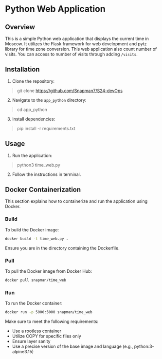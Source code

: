 # Python Web Application

## Overview
This is a simple Python web application that displays the current time in Moscow. It utilizes the Flask framework for web development and pytz library for time zone conversion.
This web application also count number of visits. You can access to number of visits through adding ```/visits```.

## Installation
1. Clone the repository:
>git clone https://github.com/Snapman7/S24-devOps
2. Navigate to the `app_python` directory:
>cd app_python
3. Install dependencies:
>pip install -r requirements.txt

## Usage
1. Run the application:
>python3 time_web.py
2. Follow the instructions in terminal.

## Docker Containerization

This section explains how to containerize and run the application using Docker.

### Build

To build the Docker image:

```bash
docker build -t time_web.py .
```

Ensure you are in the directory containing the Dockerfile.

### Pull

To pull the Docker image from Docker Hub:

```bash
docker pull snapman/time_web
```

### Run

To run the Docker container:

```bash
docker run -p 5000:5000 snapman/time_web
```

Make sure to meet the following requirements:

- Use a rootless container
- Utilize COPY for specific files only
- Ensure layer sanity
- Use a precise version of the base image and language (e.g., python:3-alpine3.15)
```
